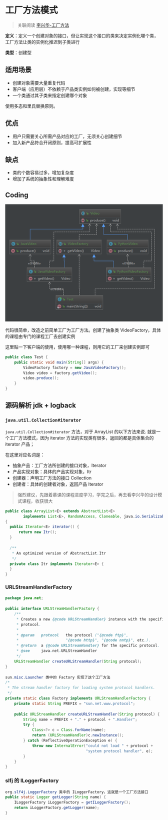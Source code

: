 # 工厂方法模式

> 关联阅读 [李兴华-工厂方法](/design_pattern/07_factory_method/factory_method.md)

**定义**：定义一个创建对象的接口，但让实现这个接口的类来决定实例化哪个类，
工厂方法让类的实例化推迟到子类进行

**类型**：创建型

## 适用场景

* 创建对象需要大量重复代码
* 客户端（应用层）不依赖于产品类实例如何被创建，实现等细节
* 一个类通过其子类来指定创建哪个对象

使用多态和里氏替换原则。

## 优点

* 用户只需要关心所需产品对应的工厂，无须关心创建细节
* 加入新产品符合开闭原则，提高可扩展性

## 缺点

* 类的个数容易过多，增加复杂度
* 增加了系统的抽象性和理解难度

## Coding

![](assets/markdown-img-paste-20180828232609685.png)

代码很简单，改造之前简单工厂为工厂方法。创建了抽象类 VideoFactory，具体的课程由专门的课程工厂去创建实例

这里贴一下客户端的使用，使用哪一种课程，则用它的工厂来创建实例即可

```java
public class Test {
    public static void main(String[] args) {
        VideoFactory factory = new JavaVideoFactory();
        Video video = factory.getVideo();
        video.produce();
    }
}
```

## 源码解析 jdk + logback

### `java.util.Collection#iterator`

`java.util.Collection#iterator`  方法，对于 ArrayList 的以下方法来说.
就是一个工厂方法模式，因为 iterator 方法的实现类有很多，返回的都是具体集合的 iterator 产品；

在这里对应名词是：

* 抽象产品：工厂方法所创建的接口对象，Iterator
* 产品实现对象：具体的产品实现对象，Itr
* 创建器：声明工厂方法的接口 Collection
* 创建者：具体的创建者对象，返回产品 Iterator

> 强烈建议，先跟着慕课的课程进度学习，学完之后，再去看李兴华的设计模式课程，收获很大

```java
public class ArrayList<E> extends AbstractList<E>
        implements List<E>, RandomAccess, Cloneable, java.io.Serializable
{
  public Iterator<E> iterator() {
      return new Itr();
  }

  /**
   * An optimized version of AbstractList.Itr
   */
  private class Itr implements Iterator<E> {
  }
}
```

### URLStreamHandlerFactory

```java
package java.net;

public interface URLStreamHandlerFactory {
    /**
     * Creates a new {@code URLStreamHandler} instance with the specified
     * protocol.
     *
     * @param   protocol   the protocol ("{@code ftp}",
     *                     "{@code http}", "{@code nntp}", etc.).
     * @return  a {@code URLStreamHandler} for the specific protocol.
     * @see     java.net.URLStreamHandler
     */
    URLStreamHandler createURLStreamHandler(String protocol);
}

sun.misc.Launcher 类中的 Factory 实现了这个工厂方法
/*
 * The stream handler factory for loading system protocol handlers.
 */
private static class Factory implements URLStreamHandlerFactory {
    private static String PREFIX = "sun.net.www.protocol";

    public URLStreamHandler createURLStreamHandler(String protocol) {
        String name = PREFIX + "." + protocol + ".Handler";
        try {
            Class<?> c = Class.forName(name);
            return (URLStreamHandler)c.newInstance();
        } catch (ReflectiveOperationException e) {
            throw new InternalError("could not load " + protocol +
                                    "system protocol handler", e);
        }
    }
}
```

### slfj 的 ILoggerFactory

```java
org.slf4j.LoggerFactory 类中的 ILoggerFactory，这就是一个工厂方法接口
public static Logger getLogger(String name) {
    ILoggerFactory iLoggerFactory = getILoggerFactory();
    return iLoggerFactory.getLogger(name);
}
```
